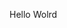 Hello Wolrd


































































































































































































































































































































































































































































































































































































































































































































































































































































































































































































































































































































































































































































































































































































































































































































































































































































































































































































































































































































































































































































































































































































































































































































